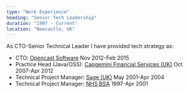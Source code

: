 ```yaml
---
type: "Work Experience"
heading: "Senior Tech Leadership"
duration: "1997 - Current"
location: "Newcastle, UK"
---
```


As CTO-Senior Technical Leader I have provided tech strategy as:

* CTO: <a href="https://opencastsoftware.com/" target="_blank">Opencast Software</a> Nov 2012-Feb 2015
* Practice Head (Java/OSS): <a href="https://www.capgemini.com/" target="_blank">Capgemini Financial Services (UK)</a> Oct 2007-Apr 2012
* Technical Project Manager: <a href="https://www.sage.com/" target="_blank">Sage (UK)</a> May 2001-Apr 2004
* Technical Project Manager: <a href="https://www.nhsbsa.nhs.uk/" target="_blank">NHS BSA</a> 1997-Apr 2001
